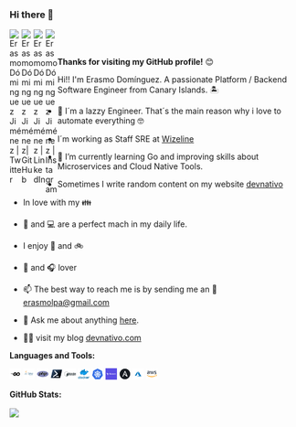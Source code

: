 ### Hi there 👋
<a href="https://twitter.com/erasmolpa">
  <img align="left" alt="Erasmo Dóminguez Jiménez | Twitter" width="21px" src="https://raw.githubusercontent.com/erasmolpa/erasmolpa/master/assets/twitter.png" />
</a>
<a href="https://github.com/erasmolpa">
  <img align="left" alt="Erasmo Dóminguez Jiménez| GitHub" width="21px" src="https://raw.githubusercontent.com/erasmolpa/erasmolpa/master/assets/github.png" />
</a>
<a href="https://www.linkedin.com/in/erasmolpa/">
  <img align="left" alt="Erasmo Dóminguez Jiménez | LinkedIn" width="21px" src="https://raw.githubusercontent.com/erasmolpa/erasmolpa/master/assets/linkedin.png" />
</a>
<a href="https://www.instagram.com/erasmolpa/">
  <img align="left" alt="Erasmo Dóminguez Jiménez | Instagram" width="21px" src="https://raw.githubusercontent.com/erasmolpa/erasmolpa/master/assets/instagram.png" />
</a>
<br />
<br />

**Thanks for visiting my GitHub profile!** 😊

Hi!! I'm Erasmo Domínguez. A passionate Platform / Backend Software Engineer from Canary Islands. 🏝️

- 🦥  I´m a lazzy Engineer. That´s the main reason why i love to automate everything 🤓
- I´m working as Staff SRE at [Wizeline](https://www.wizeline.com/)
- 🌱 I’m currently learning Go and improving skills about Microservices and Cloud Native Tools.
- Sometimes I write random content on my website [devnativo](https://devnativo.com)
- In love with my :family:
- 🧉 and :computer: are a perfect mach in my daily life.
- I enjoy :running: and :bike:
- :beer: and 🎧 lover 
       
- 📫 The best way to reach me is by sending me an :email: erasmolpa@gmail.com
- 💬 Ask me about anything [here](https://github.com/erasmolpa/erasmolpa/issues).
- ✍🏻 visit my blog [devnativo.com](https://devnativo.com/)

**Languages and Tools:**  

<code><img height="20" src="https://raw.githubusercontent.com/github/explore/80688e429a7d4ef2fca1e82350fe8e3517d3494d/topics/go/go.png"></code>
<code><img height="20" src="https://raw.githubusercontent.com/github/explore/80688e429a7d4ef2fca1e82350fe8e3517d3494d/topics/java/java.png"></code>
<code><img height="20" src="https://raw.githubusercontent.com/github/explore/80688e429a7d4ef2fca1e82350fe8e3517d3494d/topics/php/php.png"></code>
<code><img height="20" src="https://raw.githubusercontent.com/github/explore/80688e429a7d4ef2fca1e82350fe8e3517d3494d/topics/powershell/powershell.png"></code>
<code><img height="20" src="https://raw.githubusercontent.com/github/explore/80688e429a7d4ef2fca1e82350fe8e3517d3494d/topics/bash/bash.png"></code>
<code><img height="20" src="https://raw.githubusercontent.com/github/explore/80688e429a7d4ef2fca1e82350fe8e3517d3494d/topics/docker/docker.png"></code>
<code><img height="20" src="https://raw.githubusercontent.com/github/explore/80688e429a7d4ef2fca1e82350fe8e3517d3494d/topics/kubernetes/kubernetes.png"></code>
<code><img height="20" src="https://raw.githubusercontent.com/github/explore/80688e429a7d4ef2fca1e82350fe8e3517d3494d/topics/terraform/terraform.png"></code>
<code><img height="20" src="https://raw.githubusercontent.com/github/explore/80688e429a7d4ef2fca1e82350fe8e3517d3494d/topics/ansible/ansible.png"></code>
<code><img height="20" src="https://raw.githubusercontent.com/github/explore/80688e429a7d4ef2fca1e82350fe8e3517d3494d/topics/azure/azure.png"></code>
<code><img height="20" src="https://raw.githubusercontent.com/github/explore/80688e429a7d4ef2fca1e82350fe8e3517d3494d/topics/aws/aws.png"></code>


**GitHub Stats:**  

<a href="https://github.com/erasmolpa/erasmolpa">
  <img align="center" src="https://github-readme-stats.vercel.app/api/top-langs/?username=joanlopez&hide=html,objective-c&title_color=ffffff&text_color=c9cacc&icon_color=2bbc8a&bg_color=1d1f21" />
</a>
